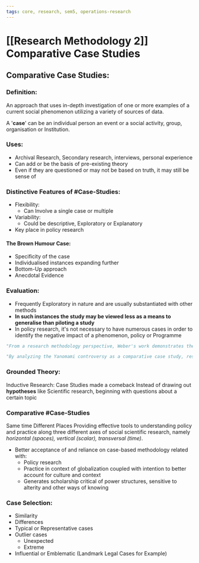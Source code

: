 ```yaml
---
tags: core, research, sem5, operations-research
---
```

# [[Research Methodology 2]] Comparative Case Studies
## Comparative Case Studies:

### Definition:
An approach that uses in-depth investigation of one or more examples of a current social phenomenon utilizing a variety of sources of data.

A '**case**' can be an individual person an event or a social activity, group, organisation or Institution.

### Uses:
- Archival Research, Secondary research, interviews, personal experience
- Can add or be the basis of pre-existing theory
- Even if they are questioned or may not be based on truth, it may still be sense of

### Distinctive Features of #Case-Studies:
- Flexibility:
	- Can Involve a single case or multiple
- Variability:
	- Could be descriptive, Exploratory or Explanatory
- Key place in policy research

#### The Brown Humour Case:
- Specificity of the case
- Individualised instances expanding further
- Bottom-Up approach
- Anecdotal Evidence
  
### Evaluation:
- Frequently Exploratory in nature and are usually substantiated with other methods
- **In such instances the study may be viewed less as a means to generalise than piloting a study**
- In policy research, it's not necessary to have numerous cases in order to identify the negative impact of a phenomenon, policy or Programme

```python
"From a research methodology perspective, Weber's work demonstrates the significance of challenging prevailing paradigms and incorporating a multifaceted analysis of historical, doctrinal, and cultural factors. His approach underscores the importance of considering complex interactions between ideas, beliefs, and economic systems, thereby offering a nuanced understanding of how various elements shape societies and economies. This case exemplifies the power of comparative case studies in unraveling intricate relationships and contributing to the advancement of research methodologies."
```

```python
"By analyzing the Yanomami controversy as a comparative case study, researchers in the field of research methodology can glean valuable insights into the challenges, ethical considerations, and multifaceted dimensions of conducting such studies. The controversy serves as a reminder that comparative case studies are not merely limited to comparing isolated instances but can lead to a deeper understanding of broader themes and implications within a discipline."
```

### Grounded Theory:
Inductive Research: 
	Case Studies made a comeback 
	Instead of drawing out **hypotheses** like Scientific research, beginning with questions about a certain topic

### Comparative #Case-Studies
Same time Different Places
Providing effective tools to understanding policy and practice along three different axes of social scientific research, namely *horizontal (spaces), vertical (scalar), transversal (time)*.

- Better acceptance of and reliance on case-based methodology related with:
	- Policy research
	- Practice in context of globalization coupled with intention to better account for culture and context
	- Generates scholarship critical of power structures, sensitive to alterity and other ways of knowing

### Case Selection:
- Similarity
- Differences
- Typical or Representative cases
- Outlier cases
	- Unexpected
	- Extreme
- Influential or Emblematic (Landmark Legal Cases for Example)